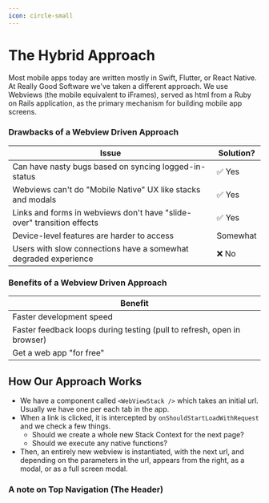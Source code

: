 ```yaml
---
icon: circle-small
---
```


# The Hybrid Approach

Most mobile apps today are written mostly in Swift, Flutter, or React Native. At Really Good Software we've taken a different approach. We use Webviews (the mobile equivalent to iFrames), served as html from a Ruby on Rails application, as the primary mechanism for building mobile app screens.&#x20;

### Drawbacks of a Webview Driven Approach

<table><thead><tr><th width="572.75">Issue</th><th>Solution?</th></tr></thead><tbody><tr><td>Can have nasty bugs based on syncing logged-in-status</td><td>✅ Yes</td></tr><tr><td>Webviews can't do "Mobile Native" UX like stacks and modals</td><td>✅ Yes</td></tr><tr><td>Links and forms in webviews don't have "slide-over" transition effects</td><td>✅ Yes</td></tr><tr><td>Device-level features are harder to access</td><td>Somewhat</td></tr><tr><td>Users with slow connections have a somewhat degraded experience</td><td>❌ No</td></tr></tbody></table>



### Benefits of a Webview Driven Approach

<table><thead><tr><th width="578.8046875">Benefit</th></tr></thead><tbody><tr><td>Faster development speed</td></tr><tr><td>Faster feedback loops during testing (pull to refresh, open in browser)</td></tr><tr><td>Get a web app "for free"</td></tr></tbody></table>



## How Our Approach Works

* We have a component called `<WebViewStack />` which takes an initial url. Usually we have one per each tab in the app.&#x20;
* When a link is clicked, it is intercepted by `onShouldStartLoadWithRequest` and we check a few things.
  * Should we create a whole new Stack Context for the next page?&#x20;
  * Should we execute any native functions?
* Then, an entirely new webview is instantiated, with the next url, and depending on the parameters in the url, appears from the right, as a modal, or as a full screen modal.&#x20;



### A note on Top Navigation (The Header)





